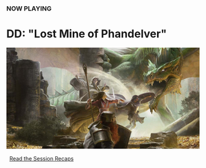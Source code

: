 ### NOW PLAYING

# D<i class="fab fa-d-and-d"></i>D: "Lost Mine of Phandelver"

<a class="featured" href="/campaign">![Image](/dnd-5e-phandelver-carousel.png)</a>

<i class="fas fa-book-open"></i>&nbsp;&nbsp;[Read the Session Recaps](/campaign/2021-lmop-with-dm-nicole)
